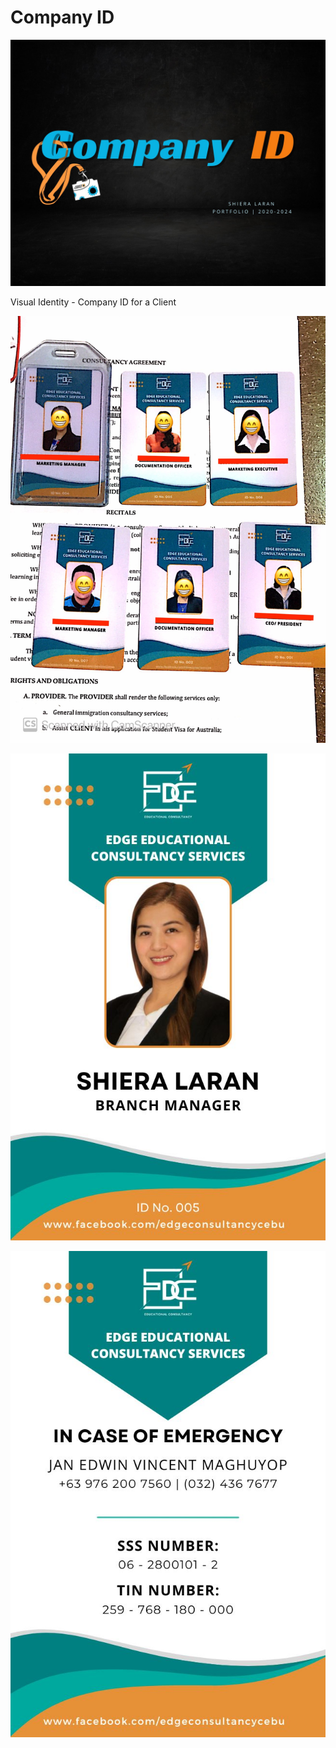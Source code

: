 # Company ID

![](z-Attachments/Behance%20Thumbnails-13.jpg)

Visual Identity - Company ID for a Client

![](z-Attachments/Company%20IDs_Print%20Out.jpg)

![](z-Attachments/ID%201.jpg)

![](z-Attachments/ID%202.jpg)

